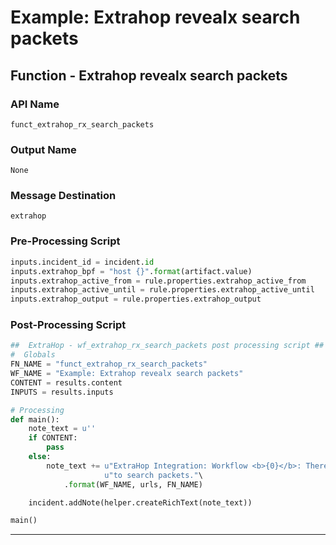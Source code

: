 <!--
    DO NOT MANUALLY EDIT THIS FILE
    THIS FILE IS AUTOMATICALLY GENERATED WITH resilient-sdk codegen
-->

# Example: Extrahop revealx search packets

## Function - Extrahop revealx search packets

### API Name
`funct_extrahop_rx_search_packets`

### Output Name
`None`

### Message Destination
`extrahop`

### Pre-Processing Script
```python
inputs.incident_id = incident.id
inputs.extrahop_bpf = "host {}".format(artifact.value)
inputs.extrahop_active_from = rule.properties.extrahop_active_from
inputs.extrahop_active_until = rule.properties.extrahop_active_until
inputs.extrahop_output = rule.properties.extrahop_output
```

### Post-Processing Script
```python
##  ExtraHop - wf_extrahop_rx_search_packets post processing script ##
#  Globals
FN_NAME = "funct_extrahop_rx_search_packets"
WF_NAME = "Example: Extrahop revealx search packets"
CONTENT = results.content
INPUTS = results.inputs

# Processing
def main():
    note_text = u''
    if CONTENT:
        pass
    else:
        note_text += u"ExtraHop Integration: Workflow <b>{0}</b>: There was <b>no</b> result returned while attempting " \
                     u"to search packets."\
            .format(WF_NAME, urls, FN_NAME)

    incident.addNote(helper.createRichText(note_text))

main()

```

---

